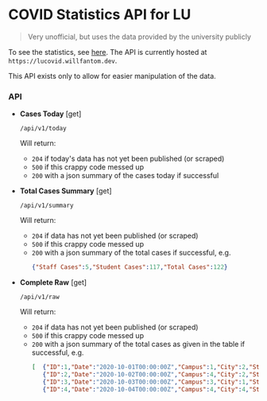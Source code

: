# COVID Statistics API for LU
> Very unofficial, but uses the data provided by the university publicly

To see the statistics, see [here](https://portal.lancaster.ac.uk/intranet/cms/coronavirus/covid-19-statistics). The API is currently hosted at `https://lucovid.willfantom.dev`.

This API exists only to allow for easier manipulation of the data.

### API

- **Cases Today** [get]

  `/api/v1/today`

  Will return:
  - `204` if today's data has not yet been published (or scraped)
  - `500` if this crappy code messed up
  - `200` with a json summary of the cases today if successful

- **Total Cases Summary** [get]

  `/api/v1/summary`

  Will return:
  - `204` if data has not yet been published (or scraped)
  - `500` if this crappy code messed up
  - `200` with a json summary of the total cases if successful, e.g.
      ```json
      {"Staff Cases":5,"Student Cases":117,"Total Cases":122}
      ```

- **Complete Raw** [get]

  `/api/v1/raw`

  Will return:
  - `204` if data has not yet been published (or scraped)
  - `500` if this crappy code messed up
  - `200` with a json summary of the total cases as given in the table if successful, e.g.
      ```json
      [  {"ID":1,"Date":"2020-10-01T00:00:00Z","Campus":1,"City":2,"Staff":0},
         {"ID":2,"Date":"2020-10-02T00:00:00Z","Campus":4,"City":2,"Staff":0},
         {"ID":3,"Date":"2020-10-03T00:00:00Z","Campus":3,"City":1,"Staff":0},
         {"ID":4,"Date":"2020-10-04T00:00:00Z","Campus":4,"City":4,"Staff":0}  ]
      ```
